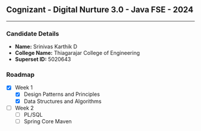 ## Cognizant - Digital Nurture 3.0 - Java FSE - 2024
---

### Candidate Details

- **Name:** Srinivas Karthik D
- **College Name:** Thiagarajar College of Engineering
- **Superset ID:** 5020643

### Roadmap

- [x] Week 1
  - [x] Design Patterns and Principles
  - [x] Data Structures and Algorithms

- [ ] Week 2
  - [ ] PL/SQL
  - [ ] Spring Core Maven
